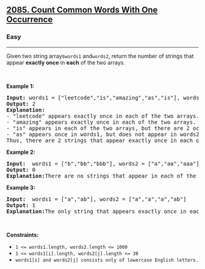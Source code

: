 <h2><a href="https://leetcode.com/problems/count-common-words-with-one-occurrence/">2085. Count Common Words With One Occurrence</a></h2><h3>Easy</h3><hr><div><p>Given two string arrays<code>words1</code> and<code>words2</code>, return the number of strings that appear <strong> exactly once</strong> in <strong>each</strong> of the two arrays.</p>
  
 <p>&nbsp;</p>
<p><strong class="example">Example 1:</strong></p>
  
<pre><strong>Input:</strong> words1 = ["leetcode","is","amazing","as","is"], words2 = ["amazing","leetcode","is"]
<strong>Output:</strong> 2
<strong>Explanation:</strong>
- "leetcode" appears exactly once in each of the two arrays. We count this string.
- "amazing" appears exactly once in each of the two arrays. We count this string.
- "is" appears in each of the two arrays, but there are 2 occurrences of it in words1. We do not count this string.
- "as" appears once in words1, but does not appear in words2. We do not count this string.
Thus, there are 2 strings that appear exactly once in each of the two arrays..
</pre> 
  
<p><strong class="example">Example 2:</strong></p> 
  
<pre><strong>Input:</strong>  words1 = ["b","bb","bbb"], words2 = ["a","aa","aaa"]
<strong>Output:</strong> 0
<strong>Explanation:</strong>There are no strings that appear in each of the two arrays.
</pre> 
  
<p><strong class="example">Example 3:</strong></p> 
  
<pre><strong>Input:</strong>  words1 = ["a","ab"], words2 = ["a","a","a","ab"]
<strong>Output:</strong> 1
<strong>Explanation:</strong>The only string that appears exactly once in each of the two arrays is "ab".
</pre> 
  
<p>&nbsp;</p>
<p><strong>Constraints:</strong></p>

<ul>
	<li><code>1 <= words1.length, words2.length <= 1000</code></li>
	<li><code>1 <= words1[i].length, words2[j].length <= 30</code></li>
	<li><code>words1[i] and words2[j] consists only of lowercase English letters.</code></li>
</ul>
</div>
